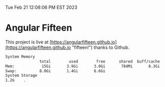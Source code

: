 Tue Feb 21 12:08:06 PM EST 2023

# Angular Fifteen


This project is live at [https://angularfifteen.github.io](https://angularfifteen.github.io "fifteen!") thanks to Github.

```bash
System Memory
               total        used        free      shared  buff/cache   available
Mem:            15Gi       3.9Gi       3.0Gi       784Mi       8.3Gi        10Gi
Swap:          8.0Gi       1.4Gi       6.6Gi
System Storage
1.2G	.
